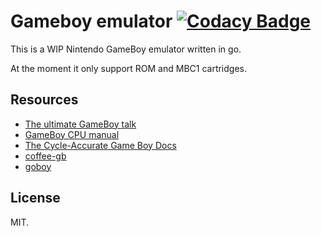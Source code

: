 # Gameboy emulator [![Codacy Badge](https://api.codacy.com/project/badge/Grade/1f287cb432114b6791b2204aa9083380)](https://www.codacy.com/manual/LucaCtt/gameboy?utm_source=github.com&utm_medium=referral&utm_content=LucaCtt/gameboy&utm_campaign=Badge_Grade)

This is a WIP Nintendo GameBoy emulator written in go.

At the moment it only support ROM and MBC1 cartridges.

## Resources

- [The ultimate GameBoy talk](https://www.youtube.com/watch?v=HyzD8pNlpwI)
- [GameBoy CPU manual](http://marc.rawer.de/Gameboy/Docs/GBCPUman.pdf)
- [The Cycle-Accurate Game Boy Docs](https://github.com/AntonioND/giibiiadvance/tree/master/docs)
- [coffee-gb](https://github.com/trekawek/coffee-gb)
- [goboy](https://github.com/Humpheh/goboy)

## License

MIT.
